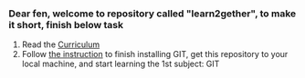 ### Dear fen, welcome to repository called "learn2gether", to make it short, finish below task

1. Read the [Curriculum](Curriculum.md)
2. Follow [the instruction](git/README.md) to finish installing GIT, get this repository to your local machine, and start learning the 1st subject: GIT